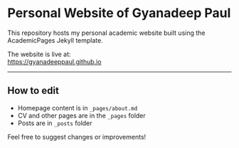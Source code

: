 # Personal Website of Gyanadeep Paul

This repository hosts my personal academic website built using the AcademicPages Jekyll template.

The website is live at:  
https://gyanadeeppaul.github.io

---

## How to edit

- Homepage content is in `_pages/about.md`
- CV and other pages are in the `_pages` folder
- Posts are in `_posts` folder

Feel free to suggest changes or improvements!
